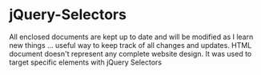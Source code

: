 # jQuery-Selectors
All enclosed documents are kept up to date and will be modified as I learn new things ... useful way to keep track of all changes and updates. HTML document doesn't represent any complete website design. It was used to target specific elements with jQuery Selectors
